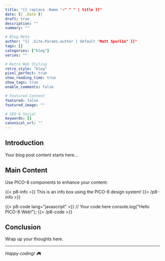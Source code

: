 ```yaml
---
title: "{{ replace .Name "-" " " | title }}"
date: {{ .Date }}
draft: true
description: ""
summary: ""

# Blog Meta
author: "{{ .Site.Params.author | default "Matt Spurlin" }}"
tags: []
categories: ["blog"]
series: ""

# Retro Web Styling
retro_style: "blog"
pixel_perfect: true
show_reading_time: true
show_tags: true
enable_comments: false

# Featured Content
featured: false
featured_image: ""

# SEO & Social
keywords: []
canonical_url: ""
---
```


<!-- 📝 Blog Post Template -->

## Introduction

Your blog post content starts here...

## Main Content

Use PICO-8 components to enhance your content:

{{< p8-info >}}
This is an info box using the PICO-8 design system!
{{< /p8-info >}}

{{< p8-code lang="javascript" >}}
// Your code here
console.log("Hello PICO-8 Web!");
{{< /p8-code >}}

## Conclusion

Wrap up your thoughts here.

---

*Happy coding! 🎮* 